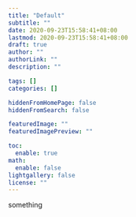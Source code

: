 ```yaml
---
title: "Default"
subtitle: ""
date: 2020-09-23T15:58:41+08:00
lastmod: 2020-09-23T15:58:41+08:00
draft: true
author: ""
authorLink: ""
description: ""

tags: []
categories: []

hiddenFromHomePage: false
hiddenFromSearch: false

featuredImage: ""
featuredImagePreview: ""

toc:
  enable: true
math:
  enable: false
lightgallery: false
license: ""
---
```


<!--more-->
something
